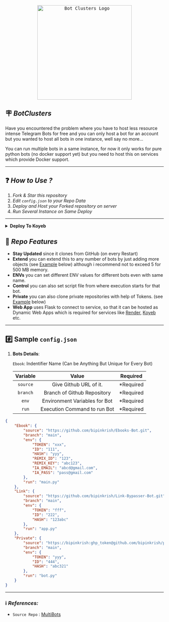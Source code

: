 <div align="center">
    <a href="https://github.com/MysteryDemon/BotClusters">
        <kbd>
            <img width="300" src="https://te.legra.ph/file/337898fcd33f27b9de71d.jpg" alt="Bot Clusters Logo">
        </kbd>
    </a>
</div>


## 🪧 ***BotClusters***

Have you encountered the problem where you have to host less resource intense Telegram Bots for free and you can only host a bot for an account but you wanted to host all bots in one instance, well say no more...

You can run multiple bots in a same instance, for now it only works for pure python bots (no docker support yet) but you need to host this on services which provide Docker support.

---

## ❓️ ***How to Use ?***

1. *Fork & Star this repository*
2. *Edit `config.json` to your Repo Data*
3. *Deploy and Host your Forked repository on server*
4. *Run Several Instance on Same Deploy*

---

<details><summary><b>Deploy To Koyeb</b></summary>
<br>
<b>The fastest way to deploy the application is to click the Deploy to Koyeb button below.</b>
<br>
<br>

[![Deploy to Koyeb](https://www.koyeb.com/static/images/deploy/button.svg)](https://app.koyeb.com/deploy?type=git&repository=https://github.com/sktarsk/BotClusters&branch=main&name=BotClusters)
</details>


## 🔰 ***Repo Features***

* **Stay Updated** since it clones from GitHub (on every Restart)
* **Extend** you can extend this to any number of bots by just adding more objects (see [Example](#example) below) although i recommend not to exceed 5 for 500 MB memory.
* **ENVs** you can set different ENV values for different bots even with same name.
* **Control** you can also set script file from where execution starts for that bot.
* **Private** you can also clone private repositories with help of Tokens. (see [Example](#example) below)
* **Web App** uses Flask to connect to service, so that it can be hosted as Dynamic Web Apps which is required for services like [Render](https://render.com/), [Koyeb](https://Koyeb.com/) etc.

---

## #️⃣ **Sample** `config.json`

1. **Bots Details**:

   `Ebook`: Indentifier Name (Can be Anything But Unique for Every Bot)

    |Variable|Value|Required|
    |:---:|:---:|:---:|
    |`source`|Give Github URL of it.|*Required|
    |`branch`|Branch of Github Repository|*Required|
    |`env`|Environment Variables for Bot|*Required|
    |`run`|Execution Command to run Bot|*Required|
    


```json
{   
    "Ebook": {
        "source": "https://github.com/bipinkrish/Ebooks-Bot.git",
        "branch": "main",
        "env": {
            "TOKEN": "xxx",
            "ID": "111",
            "HASH": "yyy",
            "REMIX_ID": "123",
            "REMIX_KEY": "abc123",
            "IA_EMAIL": "abcd@gmail.com",
            "IA_PASS": "pass@gmail.com"
        },
        "run": "main.py"
    },
    "Link": {
        "source": "https://github.com/bipinkrish/Link-Bypasser-Bot.git",
        "branch": "main",
        "env": {
            "TOKEN": "fff",
            "ID": "222",
            "HASH": "123abc"
        },
        "run": "app.py"
    },
    "Private": {
        "source": "https://bipinkrish:ghp_token@github.com/bipinkrish/private.git",
        "branch": "main",
        "env": {
            "TOKEN": "yyy",
            "ID": "444",
            "HASH": "abc321"
        },
        "run": "bot.py"
    }
}
```

---

### ℹ️ ***References:***

- `Source Repo` : [MultiBots](https://github.com/bipinkrish/MultiBots)

